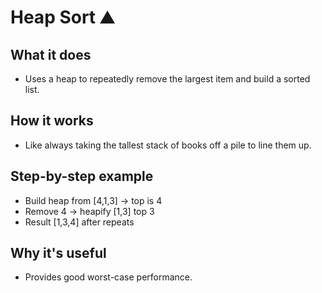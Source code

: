 # Heap Sort ⛰️

## What it does
- Uses a heap to repeatedly remove the largest item and build a sorted list.

## How it works
- Like always taking the tallest stack of books off a pile to line them up.

## Step-by-step example
- Build heap from [4,1,3] → top is 4
- Remove 4 → heapify [1,3] top 3
- Result [1,3,4] after repeats

## Why it's useful
- Provides good worst-case performance.
